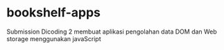 # bookshelf-apps
Submission Dicoding 2 membuat aplikasi pengolahan data DOM dan Web storage menggunakan javaScript
